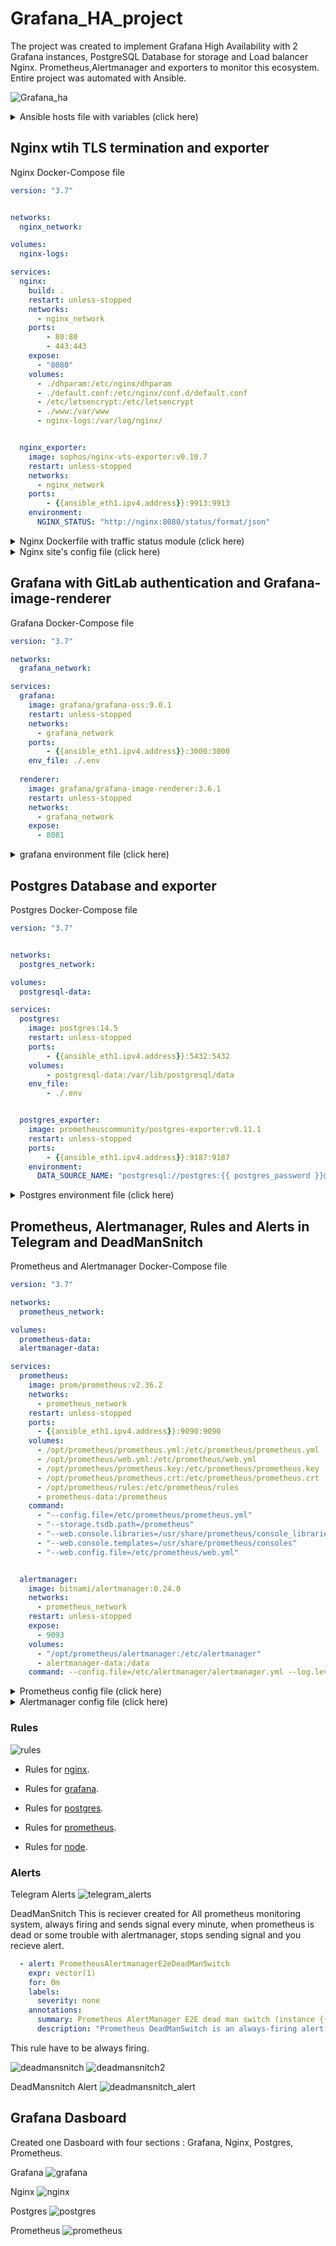 # Grafana_HA_project

The project was created to implement Grafana High Availability with 2 Grafana instances, PostgreSQL Database for storage and Load balancer Nginx.
Prometheus,Alertmanager and exporters to monitor this ecosystem.
Entire project was automated with Ansible.


![Grafana_ha](https://github.com/DevEnv-94/Grafana_HA_project/blob/master/images/grafana_ha.png)


<details><summary>Ansible hosts file with variables (click here)</summary>
<p>

```ini
[postgres]


[postgres:vars]
ansible_user=
ansible_become=true



[grafana]


[grafana:vars]
ansible_user=
ansible_become=true
gitlab_application_id=
gitlab_secret=

[nginx]


[nginx:vars]
ansible_user=
ansible_become=true 


[prometheus]


[prometheus:vars]
ansible_user=
ansible_become=true
prometheus_basic_auth_login=
prometheus_basic_auth_password=
telegram_chat_id=  #How to https://stackoverflow.com/questions/32423837/telegram-bot-how-to-get-a-group-chat-id/38388851#38388851
telegram_bot_token=
deadmanssnitch_url= #how to [https://deadmanssnitch.com/docs]


[all:children]
nginx
grafana
postgres
prometheus

[postgres_pass:children]
grafana
postgres

[postgres_pass:vars]
postgres_password=

[domain:children]
nginx
grafana
prometheus

[domain:vars]
domain= # without www. part

[all:vars]
ansible_ssh_private_key_file=
```

</p>
</details>

## Nginx wtih TLS termination and exporter

Nginx Docker-Compose file
```yaml
version: "3.7"


networks:
  nginx_network:

volumes:
  nginx-logs:

services:
  nginx:
    build: .
    restart: unless-stopped
    networks:
      - nginx_network
    ports:
        - 80:80
        - 443:443
    expose:
      - "8080"
    volumes:
      - ./dhparam:/etc/nginx/dhparam
      - ./default.conf:/etc/nginx/conf.d/default.conf
      - /etc/letsencrypt:/etc/letsencrypt
      - ./www:/var/www
      - nginx-logs:/var/log/nginx/


  nginx_exporter:
    image: sophos/nginx-vts-exporter:v0.10.7
    restart: unless-stopped
    networks:
      - nginx_network
    ports:
        - {{ansible_eth1.ipv4.address}}:9913:9913
    environment:
      NGINX_STATUS: "http://nginx:8080/status/format/json"
```

<details><summary>Nginx Dockerfile with traffic status module (click here)</summary>
<p>

Dokckerfile
```Dockerfile
ARG version=1.22.0

FROM nginx:${version}-alpine AS builder

ARG version

WORKDIR /root/

RUN apk add --update --no-cache build-base git pcre-dev openssl-dev zlib-dev linux-headers \
    && wget http://nginx.org/download/nginx-${version}.tar.gz \
    && tar zxf nginx-${version}.tar.gz \
    && git clone https://github.com/vozlt/nginx-module-vts.git \
    && cd nginx-module-vts \
    && git submodule update --init --recursive \
    && cd ../nginx-${version} \
    && ./configure \
    --add-dynamic-module=../nginx-module-vts \
    --prefix=/etc/nginx \
    --sbin-path=/usr/sbin/nginx \
    --modules-path=/usr/lib/nginx/modules \
    --conf-path=/etc/nginx/nginx.conf \
    --error-log-path=/var/log/nginx/error.log \
    --http-log-path=/var/log/nginx/access.log \
    --pid-path=/var/run/nginx.pid \
    --lock-path=/var/run/nginx.lock \
    --http-client-body-temp-path=/var/cache/nginx/client_temp \
    --http-proxy-temp-path=/var/cache/nginx/proxy_temp \
    --http-fastcgi-temp-path=/var/cache/nginx/fastcgi_temp \
    --http-uwsgi-temp-path=/var/cache/nginx/uwsgi_temp \
    --http-scgi-temp-path=/var/cache/nginx/scgi_temp \
    --with-perl_modules_path=/usr/lib/perl5/vendor_perl \
    --user=nginx \
    --group=nginx \
    --with-compat \
    --with-file-aio \
    --with-threads \
    --with-http_addition_module \
    --with-http_auth_request_module \
    --with-http_dav_module \
    --with-http_flv_module \
    --with-http_gunzip_module \
    --with-http_gzip_static_module \
    --with-http_random_index_module \
    --with-http_realip_module \
    --with-http_secure_link_module \
    --with-http_slice_module \
    --with-http_ssl_module \
    --with-http_stub_status_module \
    --with-http_sub_module \
    --with-http_v2_module \
    --with-mail \
    --with-mail_ssl_module \
    --with-stream \
    --with-stream_realip_module \
    --with-stream_ssl_module \
    --with-stream_ssl_preread_module \
    --with-cc-opt='-Os -fomit-frame-pointer -g' \
    --with-ld-opt=-Wl,--as-needed,-O1,--sort-common \
    && make modules

FROM nginx:${version}-alpine

ARG version

RUN sed -i '1iload_module modules/ngx_http_vhost_traffic_status_module.so;' /etc/nginx/nginx.conf

COPY --from=builder /root/nginx-${version}/objs/ngx_http_vhost_traffic_status_module.so /usr/lib/nginx/modules/
```

</p>
</details>


<details><summary>Nginx site's config file (click here)</summary>
<p>

```bash
log_format logs       '$remote_addr - $remote_user [$time_local] '
                      '"$request" $status $body_bytes_sent '
                      '"$http_referer" "$http_user_agent"';


vhost_traffic_status_zone;
server {

 listen 8080;
 access_log /var/log/nginx/access.log logs;  

 location / {
 }

 location /status {
   vhost_traffic_status_display;
   vhost_traffic_status_display_format html; 
 }


}

server {
	listen 80 ;

	root /var/www/;

	index index.html index.htm index.nginx-debian.html;

	server_name {{domain}} www.{{domain}};

  access_log /var/log/nginx/access.log logs;

  if ($host !~ ^({{domain}}|www.{{domain}})$ ) {
      return 444;
  }

	location / {
	  return 301 https://$host$request_uri;
	}

}


upstream grafana {
  server {{ hostvars[groups['grafana'][0]]['ansible_eth1']['ipv4']['address'] }}:3000;
  server {{ hostvars[groups['grafana'][1]]['ansible_eth1']['ipv4']['address'] }}:3000;
}

server {
    listen 443 ssl http2 default_server;

    access_log /var/log/nginx/access.log logs;

    index index.html index.htm ;

    ssl_certificate /etc/letsencrypt/live/{{domain}}/fullchain.pem;
    ssl_certificate_key /etc/letsencrypt/live/{{domain}}/privkey.pem;
    ssl_session_timeout 1d;
    ssl_session_cache shared:MozSSL:10m;  # about 40000 sessions
    ssl_session_tickets off;

    # curl https://ssl-config.mozilla.org/ffdhe2048.txt > /path/to/dhparam
    ssl_dhparam /etc/nginx/dhparam;


    # intermediate configuration
    ssl_protocols TLSv1.2 TLSv1.3;
    ssl_ciphers ECDHE-ECDSA-AES128-GCM-SHA256:ECDHE-RSA-AES128-GCM-SHA256:ECDHE-ECDSA-AES256-GCM-SHA384:ECDHE-RSA-AES256-GCM-SHA384:ECDHE-ECDSA-CHACHA20-POLY1305:ECDHE-RSA-CHACHA20-POLY1305:DHE-RSA-AES128-GCM-SHA256:DHE-RSA-AES256-GCM-SHA384;
    ssl_prefer_server_ciphers off;

    # HSTS (ngx_http_headers_module is required) (63072000 seconds)
    add_header Strict-Transport-Security "max-age=63072000" always;

    # OCSP stapling
    ssl_stapling on;
    ssl_stapling_verify on;

    # verify chain of trust of OCSP response using Root CA and Intermediate certs
    ssl_trusted_certificate /etc/letsencrypt/live/{{domain}}/fullchain.pem;

    # replace with the IP address of your resolver
    resolver 8.8.8.8;


    if ($host !~ ^({{domain}}|www.{{domain}})$ ) {
        return 444;
    }

    location / {
        proxy_pass http://grafana;
        proxy_http_version 1.1;
        proxy_set_header Host $host;
        proxy_set_header X-Forwarded-Host $server_name;
        proxy_set_header X-Forwarded-For $proxy_add_x_forwarded_for;
        proxy_set_header X-Real-IP $remote_addr;
        proxy_set_header Upgrade $http_upgrade;
        proxy_set_header Connection "upgrade";
      }

    location ~ /.well-known/acme-challenge/ {
        root /var/www/;
    }

}
```
</p>
</details>

## Grafana with GitLab authentication and Grafana-image-renderer

Grafana Docker-Compose file
```yaml
version: "3.7"

networks:
  grafana_network:

services:
  grafana:
    image: grafana/grafana-oss:9.0.1
    restart: unless-stopped
    networks:
      - grafana_network
    ports:
        - {{ansible_eth1.ipv4.address}}:3000:3000
    env_file: ./.env
      
  renderer:
    image: grafana/grafana-image-renderer:3.6.1
    restart: unless-stopped
    networks:
      - grafana_network
    expose:
      - 8081
```

<details><summary>grafana environment file (click here)</summary>
<p>

```bash
GF_SERVER_DOMAIN={{ domain }}
GF_SERVER_ROOT_URL=https://{{ domain }}/
GF_METRICS_ENABLED=true
GF_METRICS_DISABLE_TOTAL_STATS=false
GF_DATABASE_TYPE=postgres
GF_DATABASE_HOST={{ hostvars[groups['postgres'][0]]['ansible_eth1']['ipv4']['address'] }}:5432
GF_DATABASE_NAME=grafana
GF_DATABASE_USER=postgres
GF_DATABASE_PASSWORD={{ postgres_password }}
GF_DATABASE_SSL_MODE=disable
GF_AUTH_GITLAB_ENABLED=true
GF_AUTH_GITLAB_ALLOW_SIGN_UP=false
GF_AUTH_GITLAB_CLIENT_ID={{ gitlab_application_id }}
GF_AUTH_GITLAB_CLIENT_SECRET={{ gitlab_secret }}
GF_AUTH_GITLAB_SCOPES=read_api
GF_AUTH_GITLAB_AUTH_URL=https://gitlab.com/oauth/authorize
GF_AUTH_GITLAB_TOKEN_URL=https://gitlab.com/oauth/token
GF_AUTH_GITLAB_API_URL=https://gitlab.com/api/v4
GF_RENDERING_SERVER_URL=http://renderer:8081/render
GF_RENDERING_CALLBACK_URL=http://grafana:3000/
GF_LOG_FILTERS=rendering:debug
```
</p>
</details>

## Postgres Database and exporter

Postgres Docker-Compose file
```yaml
version: "3.7"


networks:
  postgres_network:

volumes:
  postgresql-data:

services:
  postgres:
    image: postgres:14.5
    restart: unless-stopped
    ports:
        - {{ansible_eth1.ipv4.address}}:5432:5432
    volumes:
        - postgresql-data:/var/lib/postgresql/data
    env_file: 
        - ./.env


  postgres_exporter:
    image: prometheuscommunity/postgres-exporter:v0.11.1
    restart: unless-stopped
    ports:
        - {{ansible_eth1.ipv4.address}}:9187:9187
    environment:
      DATA_SOURCE_NAME: "postgresql://postgres:{{ postgres_password }}@postgres:5432/postgres?sslmode=disable"
```

</p>
</details>

<details><summary>Postgres environment file (click here)</summary>
<p>

```bash
POSTGRES_DB=grafana
POSTGRES_USER=postgres
POSTGRES_PASSWORD={{ postgres_password }}
```

</p>
</details>

## Prometheus, Alertmanager, Rules and Alerts in Telegram and DeadManSnitch

Prometheus and Alertmanager Docker-Compose file
```yaml
version: "3.7"

networks:
  prometheus_network:

volumes:
  prometheus-data:
  alertmanager-data:

services:
  prometheus:
    image: prom/prometheus:v2.36.2
    networks:
      - prometheus_network
    restart: unless-stopped
    ports:
      - {{ansible_eth1.ipv4.address}}:9090:9090
    volumes:
      - /opt/prometheus/prometheus.yml:/etc/prometheus/prometheus.yml
      - /opt/prometheus/web.yml:/etc/prometheus/web.yml
      - /opt/prometheus/prometheus.key:/etc/prometheus/prometheus.key
      - /opt/prometheus/prometheus.crt:/etc/prometheus/prometheus.crt
      - /opt/prometheus/rules:/etc/prometheus/rules
      - prometheus-data:/prometheus
    command:
      - "--config.file=/etc/prometheus/prometheus.yml"
      - "--storage.tsdb.path=/prometheus" 
      - "--web.console.libraries=/usr/share/prometheus/console_libraries" 
      - "--web.console.templates=/usr/share/prometheus/consoles"
      - "--web.config.file=/etc/prometheus/web.yml"


  alertmanager:
    image: bitnami/alertmanager:0.24.0
    networks:
      - prometheus_network
    restart: unless-stopped
    expose:
      - 9093
    volumes:
      - "/opt/prometheus/alertmanager:/etc/alertmanager"
      - alertmanager-data:/data
    command: --config.file=/etc/alertmanager/alertmanager.yml --log.level=debug
```

<details><summary>Prometheus config file (click here)</summary>
<p>

```yaml
---

global:
  scrape_interval:     5s
  evaluation_interval: 5s
  scrape_timeout: 5s

rule_files:
  - "rules/*.yml"

alerting:
  alertmanagers:
    - static_configs:
      - targets: ['alertmanager:9093']

scrape_configs:
  - job_name: 'prometheus'
    scheme: https
    basic_auth:
      username: "{{ prometheus_basic_auth_login }}"
      password: "{{ prometheus_basic_auth_password }}"
    tls_config:
      insecure_skip_verify: true
      ca_file: /etc/prometheus/prometheus.crt
    static_configs:
      - targets: ['{{ansible_eth1.ipv4.address}}:9090']

  - job_name: 'prom_node_ex'
    static_configs:
      - targets: ['{{ansible_eth1.ipv4.address}}:9100']


  - job_name: 'nginx_node_ex'
    static_configs:
      - targets: ['{{ hostvars[groups['nginx'][0]]['ansible_eth1']['ipv4']['address'] }}:9100']

  - job_name: 'nginx_exporter'
    static_configs:
      - targets: ['{{ hostvars[groups['nginx'][0]]['ansible_eth1']['ipv4']['address'] }}:9913']


  - job_name: 'grafana_1_node_ex'
    static_configs:
      - targets: ['{{ hostvars[groups['grafana'][0]]['ansible_eth1']['ipv4']['address'] }}:9100']

  - job_name: 'grafana_1_metrics'
    static_configs:
      - targets: ['{{ hostvars[groups['grafana'][0]]['ansible_eth1']['ipv4']['address'] }}:3000']


  - job_name: 'grafana_2_node_ex'
    static_configs:
      - targets: ['{{ hostvars[groups['grafana'][1]]['ansible_eth1']['ipv4']['address'] }}:9100']

  - job_name: 'grafana_2_metrics'
    static_configs:
      - targets: ['{{ hostvars[groups['grafana'][1]]['ansible_eth1']['ipv4']['address'] }}:3000']


  - job_name: 'postgres_node_ex'
    static_configs:
      - targets: ['{{ hostvars[groups['postgres'][0]]['ansible_eth1']['ipv4']['address'] }}:9100']

  - job_name: 'postgres_ex'
    static_configs:
      - targets: ['{{ hostvars[groups['postgres'][0]]['ansible_eth1']['ipv4']['address'] }}:9187']
```

</p>
</details>

<details><summary>Alertmanager config file (click here)</summary>
<p>

```yaml
route:
  group_by: ['alertname']
  group_wait: 60s
  group_interval: 5m
  repeat_interval: 30m
  receiver: 'telegram' # basic reciever, if alert doesn't match any matchers this reciever gets alert.
  routes:
  - receiver: 'telegram' 
    matchers:
    - severity=~"critical|warning" 
    
  - receiver: 'DeadMansSnitch'
    repeat_interval: 1m
    group_wait: 0s
    matchers:
    - severity="none"


receivers: 
- name: 'DeadMansSnitch'
  webhook_configs:
  - url: {{ deadmanssnitch_url }} #how to [https://deadmanssnitch.com/docs]
    send_resolved: false
- name: 'telegram'  
  telegram_configs:
    - send_resolved: true
      api_url: "https://api.telegram.org"
      bot_token: "{{ telegram_bot_token }}"
      chat_id: {{ telegram_chat_id }}
      parse_mode: "HTML"


inhibit_rules:
  - source_matchers:
    - severity="critical"
    target_matchers:
    - severity="warning"
    equal: ['instance']
```
</p>
</details>

### Rules

![rules](https://github.com/DevEnv-94/Grafana_HA_project/blob/master/images/rules.png)

* Rules for [nginx](https://github.com/DevEnv-94/Grafana_HA_project/blob/master/prometheus/templates/nginx_rules.yml.j2).

* Rules for [grafana](https://github.com/DevEnv-94/Grafana_HA_project/blob/master/prometheus/files/grafana_rules.yml).

* Rules for [postgres](https://github.com/DevEnv-94/Grafana_HA_project/blob/master/prometheus/files/postgres_rules.yml).

* Rules for [prometheus](https://github.com/DevEnv-94/Grafana_HA_project/blob/master/prometheus/files/prom_rules.yml).

* Rules for [node](https://github.com/DevEnv-94/Grafana_HA_project/blob/master/prometheus/files/node_rules.yml).

### Alerts

Telegram Alerts
![telegram_alerts](https://github.com/DevEnv-94/Grafana_HA_project/blob/master/images/telegram_alerts.png)


DeadManSnitch
This is reciever created for All prometheus monitoring system, always firing and sends signal every minute, when prometheus is dead or some trouble with alertmanager, stops sending signal and you recieve alert.

```yaml
  - alert: PrometheusAlertmanagerE2eDeadManSwitch
    expr: vector(1)
    for: 0m
    labels:
      severity: none
    annotations:
      summary: Prometheus AlertManager E2E dead man switch (instance {{ $labels.instance }})
      description: "Prometheus DeadManSwitch is an always-firing alert. It's used as an end-to-end test of Prometheus through the Alertmanager.\n  VALUE = {{ $value }}\n  LABELS = {{ $labels }}"
```

This rule have to be always firing.

![deadmansnitch](https://github.com/DevEnv-94/Grafana_HA_project/blob/master/images/deadmansnitch.png)
![deadmansnitch2](https://github.com/DevEnv-94/Grafana_HA_project/blob/master/images/deadmansnitch2.png)



DeadMansnitch Alert
![deadmansnitch_alert](https://github.com/DevEnv-94/Grafana_HA_project/blob/master/images/deadmansnitch_alert.png)


## Grafana Dasboard

Created one Dasboard with four sections : Grafana, Nginx, Postgres, Prometheus.

Grafana
![grafana](https://github.com/DevEnv-94/Grafana_HA_project/blob/master/images/grafana.png)

Nginx
![nginx](https://github.com/DevEnv-94/Grafana_HA_project/blob/master/images/nginx.png)

Postgres
![postgres](https://github.com/DevEnv-94/Grafana_HA_project/blob/master/images/postgres.png)

Prometheus
![prometheus](https://github.com/DevEnv-94/Grafana_HA_project/blob/master/images/prometheus.png)
